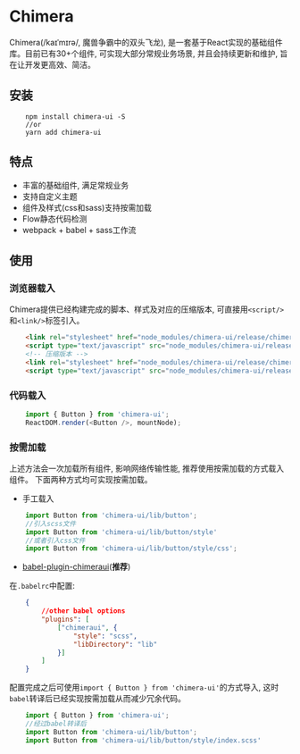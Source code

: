 # Chimera
Chimera(/kaɪˈmɪrə/, 魔兽争霸中的双头飞龙), 是一套基于React实现的基础组件库。目前已有30+个组件, 可实现大部分常规业务场景, 并且会持续更新和维护, 旨在让开发更高效、简洁。

## 安装
```shell
    npm install chimera-ui -S
    //or
    yarn add chimera-ui
```

## 特点

* 丰富的基础组件, 满足常规业务
* 支持自定义主题
* 组件及样式(css和sass)支持按需加载
* Flow静态代码检测
* webpack + babel + sass工作流

## 使用

### 浏览器载入

Chimera提供已经构建完成的脚本、样式及对应的压缩版本, 可直接用```<script/>```和```<link/>```标签引入。

```html
    <link rel="stylesheet" href="node_modules/chimera-ui/release/chimera-ui.css" />
    <script type="text/javascript" src="node_modules/chimera-ui/release/chimera-ui.js"></script>
    <!-- 压缩版本 -->
    <link rel="stylesheet" href="node_modules/chimera-ui/release/chimera-ui.min.css" />
    <script type="text/javascript" src="node_modules/chimera-ui/release/chimera-ui.min.js"></script>
```

### 代码载入

```javascript
    import { Button } from 'chimera-ui';
    ReactDOM.render(<Button />, mountNode);
```

### 按需加载

上述方法会一次加载所有组件, 影响网络传输性能, 推荐使用按需加载的方式载入组件。
下面两种方式均可实现按需加载。

* 手工载入

```javascript
    import Button from 'chimera-ui/lib/button';
    //引入scss文件
    import Button from 'chimera-ui/lib/button/style'
    //或者引入css文件
    import Button from 'chimera-ui/lib/button/style/css';
```

* [babel-plugin-chimeraui](https://github.com/AnacondaY/babel-plugin-chimeraui)(**推荐**)

在```.babelrc```中配置:
```json
    {
        //other babel options
        "plugins": [
            ["chimeraui", { 
                "style": "scss",
                "libDirectory": "lib"
            }]
        ]
    }
```

配置完成之后可使用```import { Button } from 'chimera-ui'```的方式导入, 这时```babel```转译后已经实现按需加载从而减少冗余代码。

```javascript
    import { Button } from 'chimera-ui';
    //经过babel转译后
    import Button from 'chimera-ui/lib/button';
    import Button from 'chimera-ui/lib/button/style/index.scss'
```
